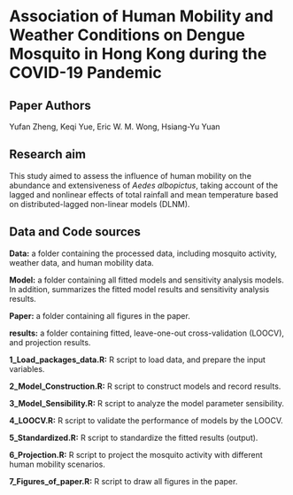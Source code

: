 # Association of Human Mobility and Weather Conditions on Dengue Mosquito in Hong Kong during the COVID-19 Pandemic

## Paper Authors

Yufan Zheng, Keqi Yue, Eric W. M. Wong, Hsiang-Yu Yuan

## Research aim

This study aimed to assess the influence of human mobility on the abundance and extensiveness of *Aedes albopictus*, taking account of the lagged and nonlinear effects of total rainfall and mean temperature based on distributed-lagged non-linear models (DLNM).

## Data and Code sources

**Data:** a folder containing the processed data, including mosquito activity, weather data, and human mobility data.

**Model:** a folder containing all fitted models and sensitivity analysis models. In addition, summarizes the fitted model results and sensitivity analysis results.

**Paper:** a folder containing all figures in the paper.

**results:** a folder containing fitted, leave-one-out cross-validation (LOOCV), and projection results.

**1_Load_packages_data.R:** R script to load data, and prepare the input variables.

**2_Model_Construction.R:** R script to construct models and record results.

**3_Model_Sensibility.R:** R script to analyze the model parameter sensibility.

**4_LOOCV.R:** R script to validate the performance of models by the LOOCV.

**5_Standardized.R:** R script to standardize the fitted results (output).

**6_Projection.R:** R script to project the mosquito activity with different human mobility scenarios.

**7_Figures_of_paper.R:** R script to draw all figures in the paper.
